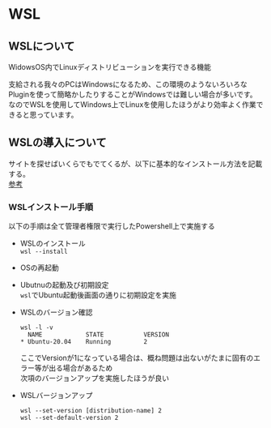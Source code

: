# WSL

## WSLについて
WidowsOS内でLinuxディストリビューションを実行できる機能

支給される我々のPCはWindowsになるため、この環境のようないろいろなPluginを使って簡略かしたりすることがWindowsでは難しい場合が多いです。  
なのでWSLを使用してWindows上でLinuxを使用したほうがより効率よく作業できると思っています。

## WSLの導入について

サイトを探せばいくらでもでてくるが、以下に基本的なインストール方法を記載する。  
[参考](https://devlog.grapecity.co.jp/wsl-2-setup/)

### WSLインストール手順
以下の手順は全て管理者権限で実行したPowershell上で実施する

- WSLのインストール  
`wsl --install`

- OSの再起動

- Ubutnuの起動及び初期設定  
`wsl`でUbuntu起動後画面の通りに初期設定を実施

- WSLのバージョン確認
    ```
    wsl -l -v
      NAME            STATE           VERSION
    * Ubuntu-20.04    Running         2
    ```
    ここでVersionが1になっている場合は、概ね問題は出ないがたまに固有のエラー等が出る場合があるため  
    次項のバージョンアップを実施したほうが良い

- WSLバージョンアップ
    ```
    wsl --set-version [distribution-name] 2
    wsl --set-default-version 2
    ```

